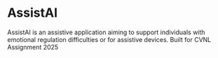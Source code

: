 # AssistAI
AssistAI is an assistive application aiming to support individuals with emotional regulation difficulties or for assistive devices.
Built for CVNL Assignment 2025
